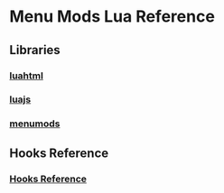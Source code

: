 # Menu Mods Lua Reference

## Libraries

### [luahtml](/lua_reference/luahtml.md "luahtml")
### [luajs](/lua_reference/luajs.md "luajs")
### [menumods](/lua_reference/menumods.md "menumods")

## Hooks Reference

### [Hooks Reference](/lua_reference/hooks_reference.md "Hooks Reference")

